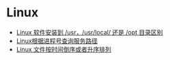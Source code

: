 # Linux 

- [Linux 软件安装到 /usr，/usr/local/ 还是 /opt 目录区别](https://www.cnblogs.com/qzqdy/p/7943286.html)
- [Linux根据进程号查询服务路径](https://blog.csdn.net/m0_67394230/article/details/123654602)
- [Linux 文件按时间倒序或者升序排列](https://blog.csdn.net/weixin_40482816/article/details/122011796)